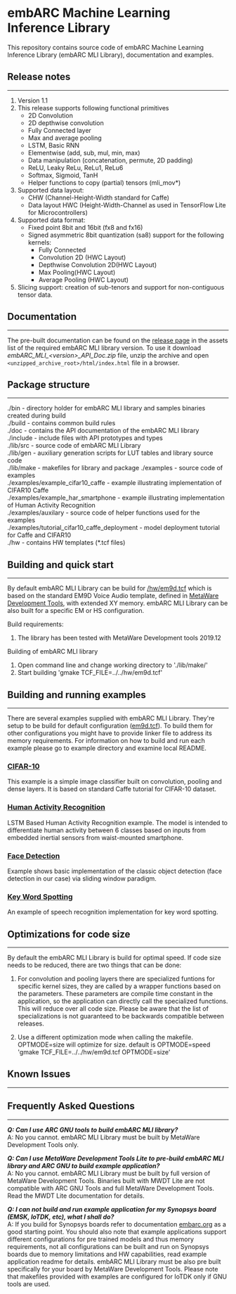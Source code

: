 embARC Machine Learning Inference Library
==================================================

This repository contains source code of embARC Machine Learning Inference Library (embARC MLI Library), 
documentation and examples.

## Release notes
----------------
1. Version 1.1
2. This release supports following functional primitives
	* 2D Convolution
	* 2D depthwise convolution
	* Fully Connected layer
	* Max and average pooling
	* LSTM, Basic RNN
	* Elementwise (add, sub, mul, min, max)
	* Data manipulation (concatenation, permute, 2D padding)
	* ReLU, Leaky ReLu, ReLu1, ReLu6
	* Softmax, Sigmoid, TanH
	* Helper functions to copy (partial) tensors (mli_mov*)
3. Supported data layout:
	* CHW (Channel-Height-Width standard for Caffe)
	* Data layout HWC (Height-Width-Channel as used in TensorFlow Lite for Microcontrollers)
4. Supported data format:
	* Fixed point 8bit and 16bit (fx8 and fx16)
	* Signed asymmetric 8bit quantization (sa8) support for  the following kernels:
		* Fully Connected
		* Convolution 2D (HWC Layout)
		* Depthwise Convolution 2D(HWC Layout)
		* Max Pooling(HWC Layout)
		* Average Pooling (HWC Layout)
5. Slicing support: creation of sub-tenors and support for non-contiguous tensor data.

## Documentation
----------------
The pre-built documentation can be found on the [release page](https://github.com/foss-for-synopsys-dwc-arc-processors/embarc_mli/releases) 
in the assets list of the required embARC MLI library version. To use it download
*embARC_MLI_\<version\>_API_Doc.zip* file, unzip the archive and
open `<unzipped_archive_root>/html/index.html` file in a browser.

## Package structure
--------------------
./bin                             		- directory holder for embARC MLI library and samples binaries created during build  
./build                           		- contains common build rules  
./doc                             		- contains the API documentation of the embARC MLI library  
./include                         		- include files with API prototypes and types  
./lib/src                         		- source code of embARC MLI Library  
./lib/gen                         		- auxiliary generation scripts for LUT tables and library source code  
./lib/make                        		- makefiles for library and package
./examples                        		- source code of examples  
./examples/example_cifar10_caffe  		- example illustrating implementation of CIFAR10 Caffe  
./examples/example_har_smartphone 		- example illustrating implementation of Human Activity Recognition  
./examples/auxilary               		- source code of helper functions used for the examples  
./examples/tutorial_cifar10_caffe_deployment	- model deployment tutorial for Caffe and CIFAR10  
./hw                              		- contains HW templates (*.tcf files)   

## Building and quick start
---------------------------
By default embARC MLI Library can be build for [/hw/em9d.tcf](/hw/em9d.tcf) which is based on the standard EM9D Voice Audio template, 
defined in [MetaWare Development Tools](https://www.synopsys.com/dw/ipdir.php?ds=sw_metaware), with extended XY memory. embARC MLI Library can be also built for a specific 
EM or HS configuration.

Build requirements:
1. The library has been tested with MetaWare Development tools 2019.12

Building of embARC MLI library
1. Open command line and change working directory to './lib/make/'
2. Start building
	'gmake TCF_FILE=../../hw/em9d.tcf'

## Building and running examples
---------------------------------------------
There are several examples supplied with embARC MLI Library. They're setup to be build for default configuration \([em9d.tcf](/hw/em9d.tcf)\). To build them for other configurations you might have to provide linker file to address its memory requirements. For information on how to build and run each example please go to example directory and examine local README.		
### [CIFAR-10](/examples/example_cifar10_caffe)
This example is a simple image classifier built on convolution, pooling and dense layers. It is based on standard Caffe tutorial for CIFAR-10 dataset.
### [Human Activity Recognition](/examples/example_har_smartphone)
LSTM Based Human Activity Recognition example. The model is intended to differentiate human activity between 6 classes based on inputs from embedded inertial sensors from waist-mounted smartphone. 
### [Face Detection](/examples/example_face_detect)
Example shows basic implementation of the classic object detection (face detection in our case) via sliding window paradigm. 
### [Key Word Spotting](/examples/example_kws_speech)
An example of speech recognition implementation for key word spotting.

## Optimizations for code size
------------------------------
By default the embARC MLI Library is build for optimal speed. If code size needs to be reduced, there are two things that can be done:
1. For convolution and pooling layers there are specialized funtions for specific kernel sizes, they are called by a wrapper functions based on the parameters.
These parameters are compile time constant in the application, so the application can directly call the specialized functions. This will reduce over all code size.
Please be aware that the list of specializations is not guaranteed to be backwards compatible between releases.

2. Use a different optimization mode when calling the makefile. OPTMODE=size will optimize for size. default is OPTMODE=speed
	'gmake TCF_FILE=../../hw/em9d.tcf OPTMODE=size'

## Known Issues
---------------

## Frequently Asked Questions
---------------

***Q: Can I use ARC GNU tools to build embARC MLI library?***  
A: No you cannot. embARC MLI Library must be built by MetaWare Development Tools only.

***Q: Can I use MetaWare Development Tools Lite to pre-build embARC MLI library and ARC GNU to build example application?***  
A: No you cannot. embARC MLI Library must be built by full version of MetaWare Development Tools. Binaries built with MWDT Lite are not compatible with ARC GNU Tools and full MetaWare Development Tools. Read the MWDT Lite documentation for details.

***Q: I can not build and run example application for my Synopsys board (EMSK, IoTDK, etc), what I shall do?***  
A: If you build for Synopsys boards refer to documentation [embarc.org](https://embarc.org/projects/development-systems/) as a good starting point. 
You should also note that example applications support different configurations for pre trained models and thus memory requirements, not all configurations can be built and run on Synopsys boards due to memory limitations and HW capabilities, read example application readme for details. embARC MLI Library must be also pre built specifically for your board by MetaWare Development Tools. Please note that makefiles provided with examples are configured for IoTDK only if GNU tools are used.
